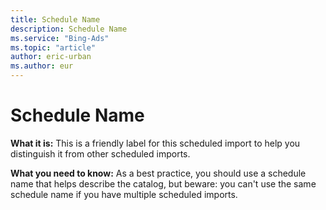 ```yaml
---
title: Schedule Name
description: Schedule Name
ms.service: "Bing-Ads"
ms.topic: "article"
author: eric-urban
ms.author: eur
---
```


# Schedule Name

**What it is:**  This is a friendly label for this scheduled import to help you distinguish it from other scheduled imports.

**What you need to know:**  As a best practice, you should use a schedule name that helps describe the catalog, but beware: you can't use the same schedule name if you have multiple scheduled imports.


